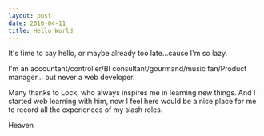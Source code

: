 ```yaml
---
layout: post
date: 2016-04-11
title: Hello World
---
```



It's time to say hello, or maybe already too late...cause I'm so lazy.

I'm an accountant/controller/BI consultant/gourmand/music fan/Product manager... but never a web developer.

Many thanks to Lock, who always inspires me in learning new things. And I started web learning with him, now I feel here would be a nice place for me to record all the experiences of my slash roles.

Heaven
